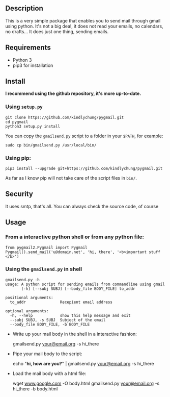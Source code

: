 ## Description

This is a very simple package that enables you to send mail through gmail using python. It's not a big deal, it does not read your emails, no calendars, no drafts...
It does just one thing, sending emails.

## Requirements

* Python 3
* pip3 for installation

## Install

**I recommend using the github repository, it's more up-to-date.**

### Using `setup.py`

    git clone https://github.com/kindlychung/pygmail.git
    cd pygmail
    python3 setup.py install

You can copy the `gmailsend.py` script to a folder in your `$PATH`, for example:

    sudo cp bin/gmailsend.py /usr/local/bin/

### Using pip:

    pip3 install --upgrade git+https://github.com/kindlychung/pygmail.git

As far as I know pip will not take care of the script files in `bin/`.


## Security

It uses smtp, that's all. You can always check the source code, of course


## Usage

### From a interactive python shell or from any python file:

    from pygmail2.Pygmail import Pygmail
    Pygmail().send_mail('u@domain.net', 'hi, there', '<b>important stuff </b>')

### Using the `gmailsend.py` in shell

    gmailsend.py -h
    usage: A python script for sending emails from commandline using gmail
           [-h] [--subj SUBJ] [--body_file BODY_FILE] to_addr

    positional arguments:
      to_addr               Recepient email address

    optional arguments:
      -h, --help            show this help message and exit
      --subj SUBJ, -s SUBJ  Subject of the email
      --body_file BODY_FILE, -b BODY_FILE

* Write up your mail body in the shell in a interactive fashion:

    gmailsend.py your@email.org -s hi_there

* Pipe your mail body to the script:

    echo "<b>hi, how are you?</b>" | gmailsend.py your@email.org -s hi_there

* Load the mail body with a html file:

    wget www.google.com -O body.html
    gmailsend.py your@email.org -s hi_there -b body.html
